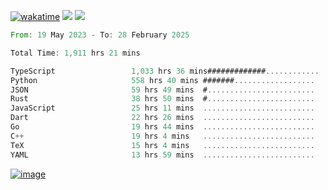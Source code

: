 [![wakatime](https://wakatime.com/badge/user/00eead22-fb14-4dd0-ab8a-3625cafbd50d.svg)](https://wakatime.com/@00eead22-fb14-4dd0-ab8a-3625cafbd50d)
![](https://komarev.com/ghpvc/?username=flatypus)
![](https://pixel.flatypus.me/flatypus?type=tracker)
<!--START_SECTION:waka-->

```rust
From: 19 May 2023 - To: 28 February 2025

Total Time: 1,911 hrs 21 mins

TypeScript                 1,033 hrs 36 mins#############............   53.81 %
Python                     558 hrs 40 mins #######..................   29.09 %
JSON                       59 hrs 49 mins  #........................   03.11 %
Rust                       38 hrs 50 mins  #........................   02.02 %
JavaScript                 25 hrs 11 mins  .........................   01.31 %
Dart                       22 hrs 26 mins  .........................   01.17 %
Go                         19 hrs 44 mins  .........................   01.03 %
C++                        19 hrs 4 mins   .........................   00.99 %
TeX                        15 hrs 4 mins   .........................   00.78 %
YAML                       13 hrs 59 mins  .........................   00.73 %
```

<!--END_SECTION:waka-->
[<img alt="image" src="https://github.com/flatypus/flatypus/assets/68029599/0a302dc1-501c-43a0-ae8d-37ec4817f3bd">](https://flatypus.me)

